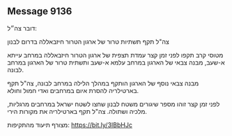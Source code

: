 ## Message 9136

דובר צה״ל:

צה"ל תקף תשתיות טרור של ארגון הטרור חיזבאללה בדרום לבנון

מטוסי קרב תקפו לפני זמן קצר עמדת תצפית של ארגון הטרור חיזבאללה במרחב עייתא א-שעב, מבנה צבאי של הארגון במרחב עלמא א-שעב ותשתית טרור של הארגון במרחב לבונה. 

מבנה צבאי נוסף של הארגון הותקף במהלך הלילה במרחב לבונה, צה"ל תקף בארטילריה להסרת איום במרחבים ואדי חמול וחולא.

לפני זמן קצר זוהו מספר שיגורים משטח לבנון שחצו לשטח ישראל במרחבים מרגליות, מלכיה ושתולה. צה"ל תקף בארטילריה את מקורות הירי.

מצורף תיעוד מהתקיפות: https://bit.ly/3IBbHJc

